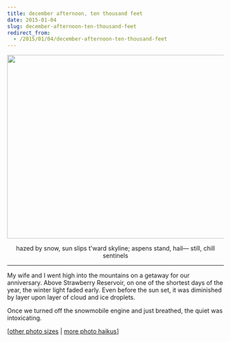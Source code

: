 ```yaml
---
title: december afternoon, ten thousand feet
date: 2015-01-04
slug: december-afternoon-ten-thousand-feet
redirect_from:
  - /2015/01/04/december-afternoon-ten-thousand-feet
---
```


<a href="https://www.flickr.com/photos/daniel_hardman/16107071596/sizes/h/"><img class="aligncenter" alt="" src="https://farm8.staticflickr.com/7538/16107071596_3838b2c5e3_z.jpg" width="640" height="427" /></a>
<p style="text-align:center;">hazed by snow, sun slips
t'ward skyline; aspens stand, hail—
still, chill sentinels</p>


<hr />

My wife and I went high into the mountains on a getaway for our anniversary. Above Strawberry Reservoir, on one of the shortest days of the year, the winter light faded early. Even before the sun set, it was diminished by layer upon layer of cloud and ice droplets.

Once we turned off the snowmobile engine and just breathed, the quiet was intoxicating.

[<a href="https://www.flickr.com/photos/daniel_hardman/16107071596/sizes/h/" target="_blank">other photo sizes</a> | <a href="http://sivanea.com/category/photos/">more photo haikus</a>]